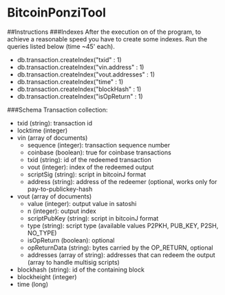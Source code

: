 # BitcoinPonziTool

##Instructions
###Indexes
After the execution on of the program, to achieve a reasonable speed you have to create some indexes.
Run the queries listed below (time ~45' each).

* db.transaction.createIndex("txid" : 1)
* db.transaction.createIndex("vin.address" : 1)
* db.transaction.createIndex("vout.addresses" : 1)
* db.transaction.createIndex("time" : 1)
* db.transaction.createIndex("blockHash" : 1)
* db.transaction.createIndex("isOpReturn" : 1)

###Schema
Transaction collection:
* txid (string): transaction id
* locktime (integer)
* vin (array of documents)
  - sequence (integer): transaction sequence number
  - coinbase (boolean): true for coinbase transactions
  - txid (string): id of the redeemed transaction
  - vout (integer): index of the redeemed output
  - scriptSig (string): script in bitcoinJ format
  - address (string): address of the redeemer (optional, works only for pay-to-publickey-hash
* vout (array of documents)
  - value (integer): output value in satoshi
  - n (integer): output index
  - scriptPubKey (string): script in bitcoinJ format
  - type (string): script type (available values P2PKH, PUB_KEY, P2SH, NO_TYPE)
  - isOpReturn (boolean): optional
  - opReturnData (string): bytes carried by the OP_RETURN, optional
  - addresses (array of string): addresses that can redeem the output (array to handle multisig scripts)
* blockhash (string): id of the containing block 
* blockheight (integer)
* time (long)
